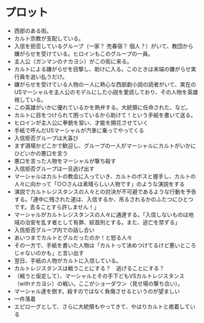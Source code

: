 # プロット
* 西部のある街。
* カルト宗教が支配している。
* 入信を拒否しているグループ（一家？ 売春宿？ 個人？）がいて、教団から嫌がらせを受けている。ヒロインもこのグループの一員。
* 主人公（ガンマンのナカヨシ）がこの街に来る。
* カルトによる嫌がらせを目撃し、助けに入る。このときは末端の嫌がらせ実行員を追い払うだけ。
* 嫌がらせを受けている人物の一人に熱心な西部劇小説の読者がいて、実在のUSマーシャルを主人公のモデルにした小説を愛読しており、その人物を英雄視している。
* この英雄がいかに優れているかを熱弁する。大統領に任命された、など。
* カルトに目をつけられて困っているから助けて！という手紙を書いて送る。
* ヒロインが主人公に拳銃を習い、才能を開花させていく
* 手紙で呼んだUSマーシャルが汽車に乗ってやってくる
* 入信拒否グループは大喜び
* まず酒場かどこかで歓迎し、グループの一人がマーシャルにカルトがいかにひどいかの悪口を言う
* 悪口を言った人物をマーシャルが撃ち殺す
* 入信拒否グループは一旦逃げ出す
* マーシャルはカルトの教会に入っていき、カルトのボスと握手し、カルトの人々に向かって「○○さんは素晴らしい人物です」のような演説をする
* 演説でカルトレジスタンスの人々との対決が不可避であるような行動を予告する。「連中に残された道は、入信するか、吊るされるかのふたつにひとつです。去ることすら許しません！」
* マーシャルがカルトレジスタンスの人々に通達する。「入信しないものは地域の治安を乱す者として有罪、絞首刑とする。また、逃亡を禁ずる」
* 入信拒否グループ内での話し合い
* あいつまでカルトとグルだったのか！と怒る人々
* その一方で、手紙を書いた人物は「カルトって決めつけてるけど悪いところじゃないのかも」と言い出す
* 翌日、手紙の人物がカルトに入信している。
* カルトレジスタンスは戦うことにする？　逃げることにする？
* （戦うと仮定して）、マーシャルとその手下どもVSカルトレジスタンス（withナカヨシ）の戦い。ここがショーダウン（見せ場の撃ち合い）。
* マーシャル達を倒す。殺すのではなく負傷させるというのが望ましい
* 一件落着
* エピローグとして、さらに大統領もやってきて、やはりカルトと癒着している
